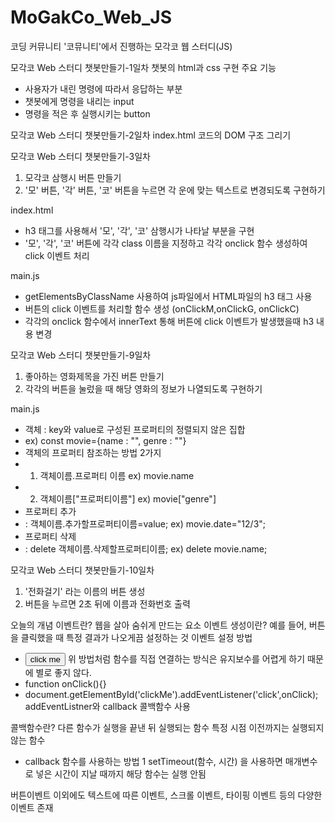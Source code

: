 # MoGakCo_Web_JS

코딩 커뮤니티 '코뮤니티'에서 진행하는 모각코 웹 스터디(JS)

모각코 Web 스터디 챗봇만들기-1일차
챗봇의 html과 css 구현
주요 기능

- 사용자가 내린 명령에 따라서 응답하는 부분
- 챗봇에게 명령을 내리는 input
- 명령을 적은 후 실행시키는 button

모각코 Web 스터디 챗봇만들기-2일차
index.html 코드의 DOM 구조 그리기

모각코 Web 스터디 챗봇만들기-3일차

1. 모각코 삼행시 버튼 만들기
2. '모' 버튼, '각' 버튼, '코' 버튼을 누르면 각 운에 맞는 텍스트로 변경되도록 구현하기

index.html

- h3 태그를 사용해서 '모', '각', '코' 삼행시가 나타날 부분을 구현
- '모', '각', '코' 버튼에 각각 class 이름을 지정하고 각각 onclick 함수 생성하여 click 이벤트 처리

main.js

- getElementsByClassName 사용하여 js파일에서 HTML파일의 h3 태그 사용
- 버튼의 click 이벤트를 처리할 함수 생성 (onClickM,onClickG, onClickC)
- 각각의 onclick 함수에서 innerText 통해 버튼에 click 이벤트가 발생했을때 h3 내용 변경

모각코 Web 스터디 챗봇만들기-9일차

1. 좋아하는 영화제목을 가진 버튼 만들기
2. 각각의 버튼을 눌렀을 때 해당 영화의 정보가 나열되도록 구현하기

main.js

- 객체 : key와 value로 구성된 프로퍼티의 정렬되지 않은 집합
- ex) const movie={name : "", genre : ""}
- 객체의 프로퍼티 참조하는 방법 2가지
- 1. 객체이름.프로퍼티 이름 ex) movie.name
- 2. 객체이름["프로퍼티이름"] ex) movie["genre"]
- 프로퍼티 추가
- : 객체이름.추가할프로퍼티이름=value; ex) movie.date="12/3";
- 프로퍼티 삭제
- : delete 객체이름.삭제할프로퍼티이름; ex) delete movie.name;

모각코 Web 스터디 챗봇만들기-10일차

1. '전화걸기' 라는 이름의 버튼 생성
2. 버튼을 누르면 2초 뒤에 이름과 전화번호 출력

오늘의 개념
이벤트란?
웹을 살아 숨쉬게 만드는 요소
이벤트 생성이란?
예를 들어, 버튼을 클릭했을 때 특정 결과가 나오게끔 설정하는 것
이벤트 설정 방법

- <button onclick=click_event()>click me</button>
  위 방법처럼 함수를 직접 연결하는 방식은 유지보수를 어렵게 하기 때문에 별로 좋지 않다.
- function onClick(){}
- document.getElementById('clickMe').addEventListener('click',onClick);
  addEventListner와 callback 콜백함수 사용

콜백함수란?
다른 함수가 실행을 끝낸 뒤 실행되는 함수
특정 시점 이전까지는 실행되지 않는 함수

- callback 함수를 사용하는 방법 1
  setTimeout(함수, 시간) 을 사용하면 매개변수로 넣은 시간이 지날 때까지 해당 함수는 실행 안됨

버튼이벤트 이외에도 텍스트에 따른 이벤트, 스크롤 이벤트, 타이핑 이벤트 등의 다양한 이벤트 존재
